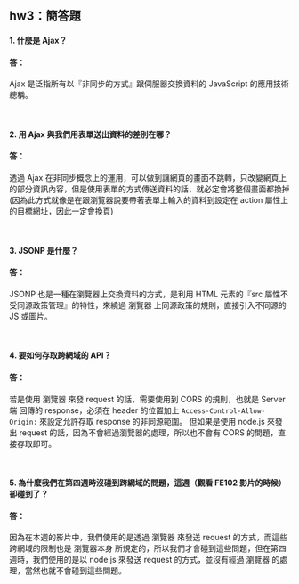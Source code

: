 ## hw3：簡答題

#### 1. 什麼是 Ajax？

#### 答：

Ajax 是泛指所有以『非同步的方式』跟伺服器交換資料的 JavaScript 的應用技術總稱。

<br>

#### 2. 用 Ajax 與我們用表單送出資料的差別在哪？

#### 答：

透過 Ajax 在非同步概念上的運用，可以做到讓網頁的畫面不跳轉，只改變網頁上的部分資訊內容，但是使用表單的方式傳送資料的話，就必定會將整個畫面都換掉(因為此方式就像是在跟瀏覽器說要帶著表單上輸入的資料到設定在 action 屬性上的目標網址，因此一定會換頁)

<br>

#### 3. JSONP 是什麼？

#### 答：

JSONP 也是一種在瀏覽器上交換資料的方式，是利用 HTML 元素的『src 屬性不受同源政策管理』的特性，來繞過 瀏覽器 上同源政策的規則，直接引入不同源的 JS 或圖片。

<br>

#### 4. 要如何存取跨網域的 API？

#### 答：

若是使用 瀏覽器 來發 request 的話，需要使用到 CORS 的規則，也就是 Server 端 回傳的 response，必須在 header 的位置加上 `Access-Control-Allow-Origin:` 來設定允許存取 response 的非同源範圍。
但如果是使用 node.js 來發出 request 的話，因為不會經過瀏覽器的處理，所以也不會有 CORS 的問題，直接存取即可。

<br>

#### 5. 為什麼我們在第四週時沒碰到跨網域的問題，這週（觀看 FE102 影片的時候） 卻碰到了？

#### 答：

因為在本週的影片中，我們使用的是透過 瀏覽器 來發送 request 的方式，而這些跨網域的限制也是 瀏覽器本身 所規定的，所以我們才會碰到這些問題，但在第四週時，我們使用的是以 node.js 來發送 request 的方式，並沒有經過 瀏覽器 的處理，當然也就不會碰到這些問題。
